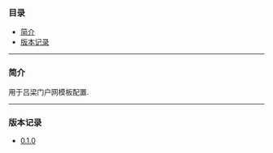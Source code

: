 ### 目录

* [简介](#abstract)
* [版本记录](#version)

---

### <a name="abstract">简介</a>

用于吕梁门户网模板配置.

---

### <a name="version">版本记录</a>

* [0.1.0](./Docs/Version/0.1.0.md "0.1.0")